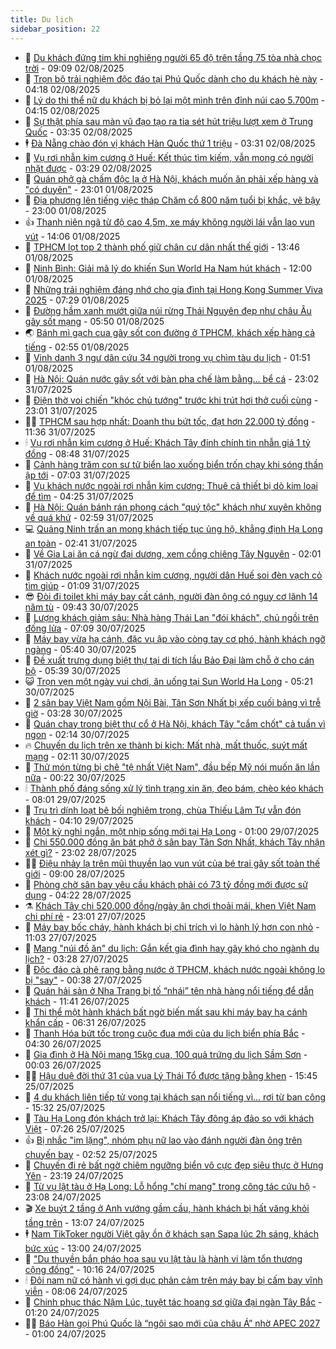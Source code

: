 ```yaml
---
title: Du lịch
sidebar_position: 22
---
```


<!-- dantri-du-lich:START -->
- 🥰 [Du khách đứng tim khi nghiêng người 65 độ trên tầng 75 tòa nhà chọc trời](https://dantri.com.vn/du-lich/du-khach-dung-tim-khi-nghieng-nguoi-65-do-tren-tang-75-toa-nha-choc-troi-20250801233658257.htm) - 09:09 02/08/2025
- 🥰 [Trọn bộ trải nghiệm độc đáo tại Phú Quốc dành cho du khách hè này](https://dantri.com.vn/du-lich/tron-bo-trai-nghiem-doc-dao-tai-phu-quoc-danh-cho-du-khach-he-nay-20250802105621686.htm) - 04:18 02/08/2025
- 🐻 [Lý do thi thể nữ du khách bị bỏ lại một mình trên đỉnh núi cao 5.700m](https://dantri.com.vn/du-lich/ly-do-thi-the-nu-du-khach-bi-bo-lai-mot-minh-tren-dinh-nui-cao-5700m-20250802110455209.htm) - 04:15 02/08/2025
- 🤩 [Sự thật phía sau màn vũ đạo tạo ra tia sét hút triệu lượt xem ở Trung Quốc](https://dantri.com.vn/du-lich/su-that-phia-sau-man-vu-dao-tao-ra-tia-set-hut-trieu-luot-xem-o-trung-quoc-20250731003631032.htm) - 03:35 02/08/2025
- 🕴 [Đà Nẵng chào đón vị khách Hàn Quốc thứ 1 triệu](https://dantri.com.vn/du-lich/da-nang-chao-don-vi-khach-han-quoc-thu-1-trieu-20250802073829143.htm) - 03:31 02/08/2025
- 🤩 [Vụ rơi nhẫn kim cương ở Huế: Kết thúc tìm kiếm, vẫn mong có người nhặt được](https://dantri.com.vn/du-lich/vu-roi-nhan-kim-cuong-o-hue-ket-thuc-tim-kiem-van-mong-co-nguoi-nhat-duoc-20250801190544602.htm) - 03:29 02/08/2025
- 🤠 [Quán phở gà chấm độc lạ ở Hà Nội, khách muốn ăn phải xếp hàng và &quot;có duyên&quot;](https://dantri.com.vn/du-lich/quan-pho-ga-cham-doc-la-o-ha-noi-khach-muon-an-phai-xep-hang-va-co-duyen-20250801164548660.htm) - 23:01 01/08/2025
- 💪 [Địa phương lên tiếng việc tháp Chăm cổ 800 năm tuổi bị khắc, vẽ bậy](https://dantri.com.vn/du-lich/dia-phuong-len-tieng-viec-thap-cham-co-800-nam-tuoi-bi-khac-ve-bay-20250801131508391.htm) - 23:00 01/08/2025
- 👍 [Thanh niên ngã từ độ cao 4,5m, xe máy không người lái vẫn lao vun vút](https://dantri.com.vn/du-lich/thanh-nien-nga-tu-do-cao-45m-xe-may-khong-nguoi-lai-van-lao-vun-vut-20250801094401879.htm) - 14:06 01/08/2025
- 🚦 [TPHCM lọt top 2 thành phố giữ chân cư dân nhất thế giới](https://dantri.com.vn/du-lich/tphcm-lot-top-2-thanh-pho-giu-chan-cu-dan-nhat-the-gioi-20250801192556086.htm) - 13:46 01/08/2025
- 💪 [Ninh Bình: Giải mã lý do khiến Sun World Ha Nam hút khách](https://dantri.com.vn/du-lich/ninh-binh-giai-ma-ly-do-khien-sun-world-ha-nam-hut-khach-20250801174307781.htm) - 12:00 01/08/2025
- 💃 [Những trải nghiệm đáng nhớ cho gia đình tại Hong Kong Summer Viva 2025](https://dantri.com.vn/du-lich/nhung-trai-nghiem-dang-nho-cho-gia-dinh-tai-hong-kong-summer-viva-2025-20250801140203553.htm) - 07:29 01/08/2025
- 👺 [Đường hầm xanh mướt giữa núi rừng Thái Nguyên đẹp như châu Âu gây sốt mạng](https://dantri.com.vn/du-lich/duong-ham-xanh-muot-giua-nui-rung-thai-nguyen-dep-nhu-chau-au-gay-sot-mang-20250801112319985.htm) - 05:50 01/08/2025
- 🌏 [Bánh mì gạch cua gây sốt con đường ở TPHCM, khách xếp hàng cả tiếng](https://dantri.com.vn/du-lich/banh-mi-gach-cua-gay-sot-con-duong-o-tphcm-khach-xep-hang-ca-tieng-20250801084809509.htm) - 02:55 01/08/2025
- 🎡 [Vinh danh 3 ngư dân cứu 34 người trong vụ chìm tàu du lịch](https://dantri.com.vn/du-lich/vinh-danh-3-ngu-dan-cuu-34-nguoi-trong-vu-chim-tau-du-lich-20250801083210864.htm) - 01:51 01/08/2025
- 🧰 [Hà Nội: Quán nước gây sốt với bàn pha chế làm bằng… bể cá](https://dantri.com.vn/du-lich/ha-noi-quan-nuoc-gay-sot-voi-ban-pha-che-lam-bang-be-ca-20250730143451422.htm) - 23:02 31/07/2025
- 💂 [Điện thờ voi chiến &quot;khóc chủ tướng&quot; trước khi trút hơi thở cuối cùng](https://dantri.com.vn/du-lich/dien-tho-voi-chien-khoc-chu-tuong-truoc-khi-trut-hoi-tho-cuoi-cung-20250729171646949.htm) - 23:01 31/07/2025
- 🧑‍🏫 [TPHCM sau hợp nhất: Doanh thu bứt tốc, đạt hơn 22.000 tỷ đồng](https://dantri.com.vn/du-lich/tphcm-sau-hop-nhat-doanh-thu-but-toc-dat-hon-22000-ty-dong-20250731174519328.htm) - 11:36 31/07/2025
- 🕯 [Vụ rơi nhẫn kim cương ở Huế: Khách Tây đính chính tin nhẫn giá 1 tỷ đồng](https://dantri.com.vn/du-lich/vu-roi-nhan-kim-cuong-o-hue-khach-tay-dinh-chinh-tin-nhan-gia-1-ty-dong-20250731152518265.htm) - 08:48 31/07/2025
- 👀 [Cảnh hàng trăm con sư tử biển lao xuống biển trốn chạy khi sóng thần ập tới](https://dantri.com.vn/du-lich/canh-hang-tram-con-su-tu-bien-lao-xuong-bien-tron-chay-khi-song-than-ap-toi-20250731125910356.htm) - 07:03 31/07/2025
- 🎉 [Vụ khách nước ngoài rơi nhẫn kim cương: Thuê cả thiết bị dò kim loại để tìm](https://dantri.com.vn/du-lich/vu-khach-nuoc-ngoai-roi-nhan-kim-cuong-thue-ca-thiet-bi-do-kim-loai-de-tim-20250731101825083.htm) - 04:25 31/07/2025
- 🌊 [Hà Nội: Quán bánh rán phong cách &quot;quý tộc&quot; khách như xuyên không về quá khứ](https://dantri.com.vn/du-lich/ha-noi-quan-banh-ran-phong-cach-quy-toc-khach-nhu-xuyen-khong-ve-qua-khu-20250731012322654.htm) - 02:59 31/07/2025
- 💻 [Quảng Ninh trấn an mong khách tiếp tục ủng hộ, khẳng định Hạ Long an toàn](https://dantri.com.vn/du-lich/quang-ninh-tran-an-mong-khach-tiep-tuc-ung-ho-khang-dinh-ha-long-an-toan-20250730233323693.htm) - 02:41 31/07/2025
- 💪 [Về Gia Lai ăn cá ngừ đại dương, xem cồng chiêng Tây Nguyên](https://dantri.com.vn/du-lich/ve-gia-lai-an-ca-ngu-dai-duong-xem-cong-chieng-tay-nguyen-20250731062505485.htm) - 02:01 31/07/2025
- 👺 [Khách nước ngoài rơi nhẫn kim cương, người dân Huế soi đèn vạch cỏ tìm giúp](https://dantri.com.vn/du-lich/khach-nuoc-ngoai-roi-nhan-kim-cuong-nguoi-dan-hue-soi-den-vach-co-tim-giup-20250731075051249.htm) - 01:09 31/07/2025
- 😎 [Đòi đi toilet khi máy bay cất cánh, người đàn ông có nguy cơ lãnh 14 năm tù](https://dantri.com.vn/du-lich/doi-di-toilet-khi-may-bay-cat-canh-nguoi-dan-ong-co-nguy-co-lanh-14-nam-tu-20250730002020629.htm) - 09:43 30/07/2025
- 🌋 [Lượng khách giảm sâu: Nhà hàng Thái Lan &quot;đói khách&quot;, chủ ngồi trên đống lửa](https://dantri.com.vn/du-lich/luong-khach-giam-sau-nha-hang-thai-lan-doi-khach-chu-ngoi-tren-dong-lua-20250730133605560.htm) - 07:09 30/07/2025
- 🌝 [Máy bay vừa hạ cánh, đặc vụ ập vào còng tay cơ phó, hành khách ngỡ ngàng](https://dantri.com.vn/du-lich/may-bay-vua-ha-canh-dac-vu-ap-vao-cong-tay-co-pho-hanh-khach-ngo-ngang-20250730014311731.htm) - 05:40 30/07/2025
- 🧠 [Đề xuất trưng dụng biệt thự tại di tích lầu Bảo Đại làm chỗ ở cho cán bộ](https://dantri.com.vn/du-lich/de-xuat-trung-dung-biet-thu-tai-di-tich-lau-bao-dai-lam-cho-o-cho-can-bo-20250730120645635.htm) - 05:39 30/07/2025
- 😺 [Trọn vẹn một ngày vui chơi, ăn uống tại Sun World Ha Long](https://dantri.com.vn/du-lich/tron-ven-mot-ngay-vui-choi-an-uong-tai-sun-world-ha-long-20250730112202275.htm) - 05:21 30/07/2025
- 💂 [2 sân bay Việt Nam gồm Nội Bài, Tân Sơn Nhất bị xếp cuối bảng vì trễ giờ](https://dantri.com.vn/du-lich/2-san-bay-viet-nam-gom-noi-bai-tan-son-nhat-bi-xep-cuoi-bang-vi-tre-gio-20250730101208641.htm) - 03:28 30/07/2025
- 🌮 [Quán chay trong biệt thự cổ ở Hà Nội, khách Tây &quot;cắm chốt&quot; cả tuần vì ngon](https://dantri.com.vn/du-lich/quan-chay-trong-biet-thu-co-o-ha-noi-khach-tay-cam-chot-ca-tuan-vi-ngon-20250728075801891.htm) - 02:14 30/07/2025
- 🔥 [Chuyến du lịch trên xe thành bi kịch: Mất nhà, mất thuốc, suýt mất mạng](https://dantri.com.vn/du-lich/chuyen-du-lich-tren-xe-thanh-bi-kich-mat-nha-mat-thuoc-suyt-mat-mang-20250729223059741.htm) - 02:11 30/07/2025
- 🦏 [Thử món từng bị chê &quot;tệ nhất Việt Nam&quot;, đầu bếp Mỹ nói muốn ăn lần nữa](https://dantri.com.vn/du-lich/thu-mon-tung-bi-che-te-nhat-viet-nam-dau-bep-my-noi-muon-an-lan-nua-20250729155133784.htm) - 00:22 30/07/2025
- 🕯 [Thành phố đáng sống xử lý tình trạng xin ăn, đeo bám, chèo kéo khách](https://dantri.com.vn/du-lich/thanh-pho-dang-song-xu-ly-tinh-trang-xin-an-deo-bam-cheo-keo-khach-20250729105520156.htm) - 08:01 29/07/2025
- 🐻 [Trụ trì dính loạt bê bối nghiêm trọng, chùa Thiếu Lâm Tự vẫn đón khách](https://dantri.com.vn/du-lich/tru-tri-dinh-loat-be-boi-nghiem-trong-chua-thieu-lam-tu-van-don-khach-20250729110343818.htm) - 04:10 29/07/2025
- 🥸 [Một kỳ nghỉ ngắn, một nhịp sống mới tại Hạ Long](https://dantri.com.vn/du-lich/mot-ky-nghi-ngan-mot-nhip-song-moi-tai-ha-long-20250728164700737.htm) - 01:00 29/07/2025
- 💂 [Chi 550.000 đồng ăn bát phở ở sân bay Tân Sơn Nhất, khách Tây nhận xét gì?](https://dantri.com.vn/du-lich/chi-550000-dong-an-bat-pho-o-san-bay-tan-son-nhat-khach-tay-nhan-xet-gi-20250728230513829.htm) - 23:02 28/07/2025
- 🧑‍💻 [Điệu nhảy lạ trên mũi thuyền lao vun vút của bé trai gây sốt toàn thế giới](https://dantri.com.vn/du-lich/dieu-nhay-la-tren-mui-thuyen-lao-vun-vut-cua-be-trai-gay-sot-toan-the-gioi-20250728155021073.htm) - 09:00 28/07/2025
- 💪 [Phòng chờ sân bay yêu cầu khách phải có 73 tỷ đồng mới được sử dụng](https://dantri.com.vn/du-lich/phong-cho-san-bay-yeu-cau-khach-phai-co-73-ty-dong-moi-duoc-su-dung-20250728103240075.htm) - 04:22 28/07/2025
- ⚗️ [Khách Tây chi 520.000 đồng/ngày ăn chơi thoải mái, khen Việt Nam chi phí rẻ](https://dantri.com.vn/du-lich/khach-tay-chi-520000-dongngay-an-choi-thoai-mai-khen-viet-nam-chi-phi-re-20250727172214982.htm) - 23:01 27/07/2025
- 🌁 [Máy bay bốc cháy, hành khách bị chỉ trích vì lo hành lý hơn con nhỏ](https://dantri.com.vn/du-lich/may-bay-boc-chay-hanh-khach-bi-chi-trich-vi-lo-hanh-ly-hon-con-nho-20250727153249822.htm) - 11:03 27/07/2025
- 🧰 [Mang &quot;núi đồ ăn&quot; du lịch: Gắn kết gia đình hay gây khó cho ngành du lịch?](https://dantri.com.vn/du-lich/mang-nui-do-an-du-lich-gan-ket-gia-dinh-hay-gay-kho-cho-nganh-du-lich-20250726224657087.htm) - 03:28 27/07/2025
- 🧰 [Độc đáo cà phê rang bằng nước ở TPHCM, khách nước ngoài không lo bị &quot;say&quot;](https://dantri.com.vn/du-lich/doc-dao-ca-phe-rang-bang-nuoc-o-tphcm-khach-nuoc-ngoai-khong-lo-bi-say-20250725114146257.htm) - 00:38 27/07/2025
- 🎉 [Quán hải sản ở Nha Trang bị tố “nhái” tên nhà hàng nổi tiếng để dẫn khách](https://dantri.com.vn/du-lich/quan-hai-san-o-nha-trang-bi-to-nhai-ten-nha-hang-noi-tieng-de-dan-khach-20250726171109189.htm) - 11:41 26/07/2025
- 🤩 [Thi thể một hành khách bất ngờ biến mất sau khi máy bay hạ cánh khẩn cấp](https://dantri.com.vn/du-lich/thi-the-mot-hanh-khach-bat-ngo-bien-mat-sau-khi-may-bay-ha-canh-khan-cap-20250726103732544.htm) - 06:31 26/07/2025
- 👺 [Thanh Hóa bứt tốc trong cuộc đua mới của du lịch biển phía Bắc](https://dantri.com.vn/du-lich/thanh-hoa-but-toc-trong-cuoc-dua-moi-cua-du-lich-bien-phia-bac-20250726105303354.htm) - 04:30 26/07/2025
- 🧠 [Gia đình ở Hà Nội mang 15kg cua, 100 quả trứng du lịch Sầm Sơn](https://dantri.com.vn/du-lich/gia-dinh-o-ha-noi-mang-15kg-cua-100-qua-trung-du-lich-sam-son-20250726005941265.htm) - 00:03 26/07/2025
- 👨‍🏫 [Hậu duệ đời thứ 31 của vua Lý Thái Tổ được tặng bằng khen](https://dantri.com.vn/du-lich/hau-due-doi-thu-31-cua-vua-ly-thai-to-duoc-tang-bang-khen-20250725180454381.htm) - 15:45 25/07/2025
- 🦅 [4 du khách liên tiếp tử vong tại khách sạn nổi tiếng vì... rơi từ ban công](https://dantri.com.vn/du-lich/4-du-khach-lien-tiep-tu-vong-tai-khach-san-noi-tieng-vi-roi-tu-ban-cong-20250725155704089.htm) - 15:32 25/07/2025
- 🌊 [Tàu Hạ Long đón khách trở lại: Khách Tây đông áp đảo so với khách Việt](https://dantri.com.vn/du-lich/tau-ha-long-don-khach-tro-lai-khach-tay-dong-ap-dao-so-voi-khach-viet-20250725141423317.htm) - 07:26 25/07/2025
- 👍 [Bị nhắc &quot;im lặng&quot;, nhóm phụ nữ lao vào đánh người đàn ông trên chuyến bay](https://dantri.com.vn/du-lich/bi-nhac-im-lang-nhom-phu-nu-lao-vao-danh-nguoi-dan-ong-tren-chuyen-bay-20250724175037831.htm) - 02:52 25/07/2025
- 🫶 [Chuyến đi rẻ bất ngờ chiêm ngưỡng biển vô cực đẹp siêu thực ở Hưng Yên](https://dantri.com.vn/du-lich/chuyen-di-re-bat-ngo-chiem-nguong-bien-vo-cuc-dep-sieu-thuc-o-hung-yen-20250724111034338.htm) - 23:19 24/07/2025
- 💯 [Từ vụ lật tàu ở Hạ Long: Lỗ hổng &quot;chí mạng&quot; trong công tác cứu hộ](https://dantri.com.vn/du-lich/tu-vu-lat-tau-o-ha-long-lo-hong-chi-mang-trong-cong-tac-cuu-ho-20250724114318424.htm) - 23:08 24/07/2025
- 🎬 [Xe buýt 2 tầng ở Anh vướng gầm cầu, hành khách bị hất văng khỏi tầng trên](https://dantri.com.vn/du-lich/xe-buyt-2-tang-o-anh-vuong-gam-cau-hanh-khach-bi-hat-vang-khoi-tang-tren-20250724191847367.htm) - 13:07 24/07/2025
- 🕴 [Nam TikToker người Việt gây ồn ở khách sạn Sapa lúc 2h sáng, khách bức xúc](https://dantri.com.vn/du-lich/nam-tiktoker-nguoi-viet-gay-on-o-khach-san-sapa-luc-2h-sang-khach-buc-xuc-20250724190958007.htm) - 13:00 24/07/2025
- 🦅 [&quot;Du thuyền bắn pháo hoa sau vụ lật tàu là hành vi làm tổn thương cộng đồng&quot;](https://dantri.com.vn/du-lich/du-thuyen-ban-phao-hoa-sau-vu-lat-tau-la-hanh-vi-lam-ton-thuong-cong-dong-20250724164747943.htm) - 10:16 24/07/2025
- 🕯 [Đôi nam nữ có hành vi gợi dục phản cảm trên máy bay bị cấm bay vĩnh viễn](https://dantri.com.vn/du-lich/doi-nam-nu-co-hanh-vi-goi-duc-phan-cam-tren-may-bay-bi-cam-bay-vinh-vien-20250724134046371.htm) - 08:06 24/07/2025
- 🥸 [Chinh phục thác Nậm Lúc, tuyệt tác hoang sơ giữa đại ngàn Tây Bắc](https://dantri.com.vn/du-lich/chinh-phuc-thac-nam-luc-tuyet-tac-hoang-so-giua-dai-ngan-tay-bac-20250718113006021.htm) - 01:20 24/07/2025
- 👨‍🏫 [Báo Hàn gọi Phú Quốc là “ngôi sao mới của châu Á” nhờ APEC 2027](https://dantri.com.vn/du-lich/bao-han-goi-phu-quoc-la-ngoi-sao-moi-cua-chau-a-nho-apec-2027-20250723182707835.htm) - 01:00 24/07/2025<!-- dantri-du-lich:END -->

